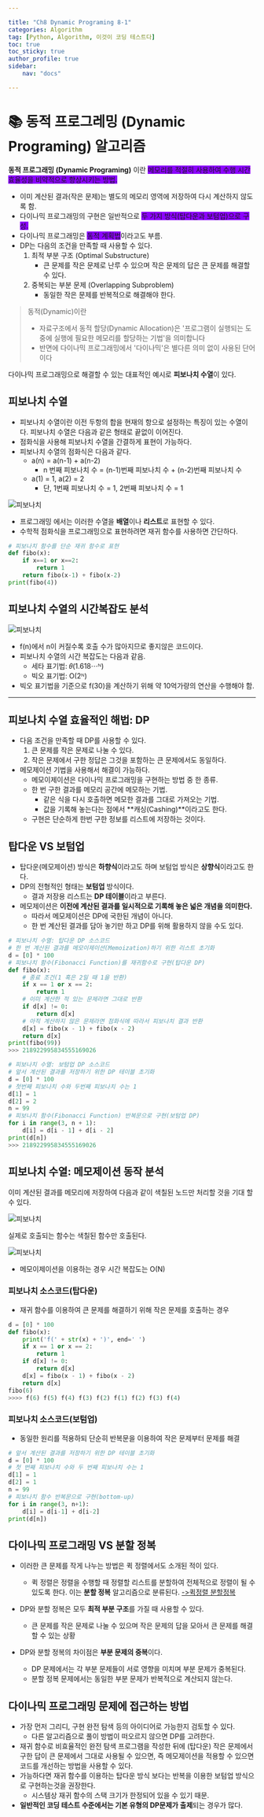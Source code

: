 ```yaml
---

title: "Ch8 Dynamic Programing 8-1"
categories: Algorithm
tag: [Python, Algorithm, 이것이 코딩 테스트다]
toc: true
toc_sticky: true
author_profile: true
sidebar:
    nav: "docs"

---
```


# 📚 동적 프로그레밍 (Dynamic Programing) 알고리즘

**동적 프로그래밍 (Dynamic Programing)** 이란 <span style="background-color:#8B03FF">메모리를 적절히 사용하여 수행 시간 효율성을 비약적으로 향상시키는 방법.</span>
* 이미 계산된 결과(작은 문제)는 별도의 메모리 영역에 저장하여 다시 계산하지 않도록 함.
* 다이나믹 프로그래밍의 구현은 일반적으로 <span style="background-color:#8B03FF">두 가지 방식(탑다운과 보텀업)으로 구성.</span>
* 다이나믹 프로그래밍은 <span style="background-color:#8B03FF">동적 계획법</span>이라고도 부름.
* DP는 다음의 조건을 만족할 때 사용할 수 있다.
  1. 최적 부분 구조 (Optimal Substructure)
       * 큰 문제를 작은 문제로 난루 수 있으며 작은 문제의 답은 큰 문제를 해결할 수 있다.
  2. 중복되는 부분 문제 (Overlapping Subproblem)
       * 동일한 작은 문제를 반복적으로 해결해야 한다.

> 동적(Dynamic)이란
> * 자료구조에서 동적 할당(Dynamic Allocation)은 '프로그램이 실행되는 도중에 실행에 필요한 메모리를 할당하는 기법'을 의미합니다
> * 반면에 다이나믹 프로그래밍에서 '다이나믹'은 별다른 의미 없이 사용된 단어이다


다이나믹 프로그래밍으로 해결할 수 있는 대표적인 예시로 **피보나치 수열**이 있다.

## 피보나치 수열
* 피보나치 수열이란 이전 두항의 합을 현재의 항으로 설정하는 특징이 있는 수열이다. 피보나치 수열은 다음과 같은 형태로 끝없이 이어진다.
* 점화식을 사용해 피보나치 수열을 간결하게 표현이 가능하다.
* 피보나치 수열의 점화식은 다음과 같다.
  * a(n) = a(n-1) + a(n-2)
    * n 번째 피보나치 수 = (n-1)번째 피보나치 수 + (n-2)번째 피보나치 수
  * a(1) = 1, a(2) = 2
    * 단, 1번째 피보나치 수 = 1, 2번째 피보나치 수 = 1

![피보나치](/assets/images/algorithm/ch8/ch-08-피보나치.png)

* 프로그래밍 에서는 이러한 수열을 **배열**이나 **리스트**로 표현할 수 있다.
* 수학적 점화식을 프로그래밍으로 표현하려면 재귀 함수를 사용하면 간단하다.

```python
# 피보나치 함수를 단순 재귀 함수로 표현
def fibo(x):
	if x==1 or x==2:
    	return 1
    return fibo(x-1) + fibo(x-2)
print(fibo(4))
```
## 피보나치 수열의 시간복잡도 분석

![피보나치](/assets/images/algorithm/ch8/ch-08-피보나치2.png)


* f(n)에서 n이 커질수록 호출 수가 많아지므로 좋지않은 코드이다.
* 피보나치 수열의 시간 복잡도는 다음과 같음.
  * 세타 표기법: 𝜃(1.618⋯ᴺ)
  * 빅오 표기법: O(2ᴺ)
* 빅오 표기법을 기준으로 f(30)을 계산하기 위해 약 10억가량의 연산을 수행해야 함.

---

## 피보나치 수열 효율적인 해법: DP

* 다음 조건을 만족할 때 DP를 사용할 수 있다.
  1. 큰 문제를 작은 문제로 나눌 수 있다.
  2. 작은 문제에서 구한 정답은 그것을 포함하는 큰 문제에서도 동일하다.
* 메모제이션 기법을 사용해서 해결이 가능하다.
  * 메모이제이션은 다이나믹 프로그래밍을 구현하는 방법 중 한 종류.
  * 한 번 구한 결과를 메모리 공간에 메모하는 기법.
    * 같은 식을 다시 호출하면 메모한 결과를 그대로 가져오는 기법.
    * 값을 기록해 놓는다는 점에서 **캐싱(Cashing)**이라고도 한다. 
  * 구현은 단순하게 한번 구한 정보를 리스트에 저장하는 것이다.

## 탑다운 VS 보텀업 
* 탑다운(메모제이션) 방식은 **하향식**이라고도 하며 보텀업 방식은 **상향식**이라고도 한다.
* DP의 전형적인 형태는 **보텀업** 방식이다.
  * 결과 저장용 리스트는 **DP 테이블**이라고 부른다.
* 메모제이션은 **이전에 계산된 결과를 일시적으로 기록해 놓은 넓은 개념을 의미한다.**
  * 따라서 메모제이션은 DP에 국한된 개념이 아니다.
  * 한 번 계산된 결과를 담아 놓기만 하고 DP를 위해 활용하지 않을 수도 있다.

```python
# 피보나치 수열: 탑다운 DP 소스코드
# 한 번 계산된 결과를 메모이제이션(Memoization)하기 위한 리스트 초기화
d = [0] * 100
# 피보나치 함수(Fibonacci Function)를 재귀함수로 구현(탑다운 DP)
def fibo(x):
    # 종료 조건(1 혹은 2일 때 1을 반환)
    if x == 1 or x == 2:
        return 1
    # 이미 계산한 적 있는 문제라면 그대로 반환
    if d[x] != 0:
        return d[x]
    # 아직 계산하지 않은 문제라면 점화식에 따라서 피보나치 결과 반환
    d[x] = fibo(x - 1) + fibo(x - 2)
    return d[x]
print(fibo(99))
>>> 218922995834555169026
```

```python
# 피보나치 수열: 보텀업 DP 소스코드
# 앞서 계산된 결과를 저장하기 위한 DP 테이블 초기화
d = [0] * 100
# 첫번째 피보나치 수와 두번째 피보나치 수는 1
d[1] = 1
d[2] = 2
n = 99
# 피보나치 함수(Fibonacci Function) 반복문으로 구현(보텀업 DP)
for i in range(3, n + 1):
    d[i] = d[i - 1] + d[i - 2]
print(d[n])
>>> 218922995834555169026
```

## 피보나치 수열: 메모제이션 동작 분석

이미 계산된 결과를 메모리에 저장하여 다음과 같이 색칠된 노드만 처리할 것을 기대 할 수 있다.

![피보나치](/assets/images/algorithm/ch8/ch-08-피보나치3.png)


실제로 호출되는 함수는 색칠된 함수만 호출된다.

![피보나치](/assets/images/algorithm/ch8/ch-08-피보나치4.png)

* 메모이제이션을 이용하는 경우 시간 복잡도는 O(N)

### 피보나치 소스코드(탑다운)

* 재귀 함수를 이용하여 큰 문제를 해결하기 위해 작은 문제를 호출하는 경우

```python
d = [0] * 100
def fibo(x):
    print('f(' + str(x) + ')', end=' ')
    if x == 1 or x == 2:
        return 1
    if d[x] != 0:
        return d[x]
    d[x] = fibo(x - 1) + fibo(x - 2)
    return d[x]
fibo(6)
>>>> f(6) f(5) f(4) f(3) f(2) f(1) f(2) f(3) f(4)
```
### 피보나치 소스코드(보텀업)

* 동일한 원리를 적용하되 단순히 반복문을 이용하여 작은 문제부터 문제를 해결

```python
# 앞서 계산된 결과를 저장하기 위한 DP 테이블 초기화
d = [0] * 100
# 첫 번째 피보나치 수와 두 번째 피보나치 수는 1
d[1] = 1
d[2] = 1
n = 99
# 피보나치 함수 반복문으로 구현(bottom-up)
for i in range(3, n+1):
    d[i] = d[i-1] + d[i-2]
print(d[n])
```

## 다이나믹 프로그래밍 VS 분할 정복
* 이러한 큰 문제를 작게 나누는 방법은 퀵 정렬에서도 소개된 적이 있다.
  * 퀵 정렬은 정렬을 수행할 때 정렬할 리스트를 분할하여 전체적으로 정렬이 될 수 있도록 한다. 이는 **분할 정복** 알고리즘으로 분류된다.
[->퀵정렬 분할정복](https://ycm0926.github.io/algorithm/Ch6-Sorting-1/)

* DP와 분할 정복은 모두 **최적 부분 구조**를 가질 때 사용할 수 있다.
  * 큰 문제를 작은 문제로 나눌 수 있으며 작은 문제의 답을 모아서 큰 문제를 해결할 수 있는 상황
* DP와 분할 정복의 차이점은 **부분 문제의 중복**이다.
  * DP 문제에서는 각 부분 문제들이 서로 영향을 미치며 부분 문제가 중복된다.
  * 분할 정복 문제에서는 동일한 부분 문제가 반복적으로 계산되지 않는다.


## 다이나믹 프로그래밍 문제에 접근하는 방법
* 가장 먼저 그리디, 구현 완전 탐색 등의 아이디어로 가능한지 검토할 수 있다.
  * 다른 알고리즘으로 풀이 방법이 떠오르지 않으면 DP를 고려한다.
* 재귀 함수로 비효율적인 완전 탐색 프로그램을 작성한 뒤에 (탑다운) 작은 문제에서 구한 답이 큰 문제에서 그대로 사용될 수 있으면, 즉 메모제이션을 적용할 수 있으면 코드를 개선하는 방법을 사용할 수 있다.
* 가능하다면 재귀 함수를 이용하는 탑다운 방식 보다는 반복을 이용한 보텀업 방식으로 구현하는것을 권장한다.
  * 시스템상 재귀 함수의 스택 크기가 한정되어 있을 수 있기 때문.
* **일반적인 코딩 테스트 수준에서는 기본 유형의 DP문제가 출제**되는 경우가 많다.
